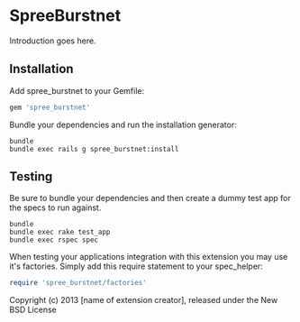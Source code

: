 SpreeBurstnet
=============

Introduction goes here.

Installation
------------

Add spree_burstnet to your Gemfile:

```ruby
gem 'spree_burstnet'
```

Bundle your dependencies and run the installation generator:

```shell
bundle
bundle exec rails g spree_burstnet:install
```

Testing
-------

Be sure to bundle your dependencies and then create a dummy test app for the specs to run against.

```shell
bundle
bundle exec rake test_app
bundle exec rspec spec
```

When testing your applications integration with this extension you may use it's factories.
Simply add this require statement to your spec_helper:

```ruby
require 'spree_burstnet/factories'
```

Copyright (c) 2013 [name of extension creator], released under the New BSD License

